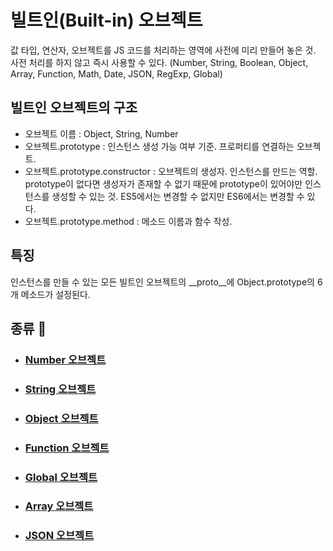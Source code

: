 # 빌트인(Built-in) 오브젝트

값 타입, 연산자, 오브젝트를 JS 코드를 처리하는 영역에 사전에 미리 만들어 놓은 것. 사전 처리를 하지 않고 즉시 사용할 수 있다. (Number, String, Boolean, Object, Array, Function, Math, Date, JSON, RegExp, Global)

## 빌트인 오브젝트의 구조

- 오브젝트 이름 : Object, String, Number
- 오브젝트.prototype : 인스턴스 생성 가능 여부 기준. 프로퍼티를 연결하는 오브젝트.
- 오브젝트.prototype.constructor : 오브젝트의 생성자. 인스턴스를 만드는 역할. prototype이 없다면 생성자가 존재할 수 없기 때문에 prototype이 있어야만 인스턴스를 생성할 수 있는 것. ES5에서는 변경할 수 없지만 ES6에서는 변경할 수 있다.
- 오브젝트.prototype.method : 메소드 이름과 함수 작성.

## 특징

인스턴스를 만들 수 있는 모든 빌트인 오브젝트의 __proto__에 Object.prototype의 6개 메소드가 설정된다.

## 종류 🔗

- ### [Number 오브젝트](https://github.com/josubin47/TIL/blob/main/JavaScript/%EA%B8%B0%EC%B4%88%20%EB%8B%A4%EC%A7%80%EA%B8%B0/Number%20%EC%98%A4%EB%B8%8C%EC%A0%9D%ED%8A%B8.md)

- ### [String 오브젝트](https://github.com/josubin47/TIL/blob/main/JavaScript/%EA%B8%B0%EC%B4%88%20%EB%8B%A4%EC%A7%80%EA%B8%B0/String%20%EC%98%A4%EB%B8%8C%EC%A0%9D%ED%8A%B8.md)

- ### [Object 오브젝트](https://github.com/josubin47/TIL/blob/main/JavaScript/%EA%B8%B0%EC%B4%88%20%EB%8B%A4%EC%A7%80%EA%B8%B0/Object%20%EC%98%A4%EB%B8%8C%EC%A0%9D%ED%8A%B8.md)

- ### [Function 오브젝트](https://github.com/josubin47/TIL/blob/main/JavaScript/%EA%B8%B0%EC%B4%88%20%EB%8B%A4%EC%A7%80%EA%B8%B0/Function%20%EC%98%A4%EB%B8%8C%EC%A0%9D%ED%8A%B8.md)

- ### [Global 오브젝트](https://github.com/josubin47/TIL/blob/main/JavaScript/%EA%B8%B0%EC%B4%88%20%EB%8B%A4%EC%A7%80%EA%B8%B0/Global%20%EC%98%A4%EB%B8%8C%EC%A0%9D%ED%8A%B8.md)

- ### [Array 오브젝트](https://github.com/josubin47/TIL/blob/main/JavaScript/%EA%B8%B0%EC%B4%88%20%EB%8B%A4%EC%A7%80%EA%B8%B0/Array%20%EC%98%A4%EB%B8%8C%EC%A0%9D%ED%8A%B8.md)

- ### [JSON 오브젝트](https://github.com/josubin47/TIL/blob/main/JavaScript/%EA%B8%B0%EC%B4%88%20%EB%8B%A4%EC%A7%80%EA%B8%B0/JSON%20%EC%98%A4%EB%B8%8C%EC%A0%9D%ED%8A%B8.md)
